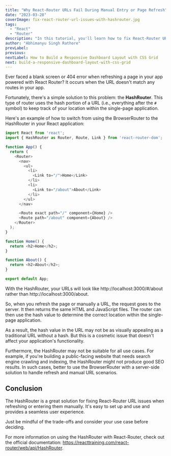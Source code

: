 ```yaml
---
title: "Why React-Router URLs Fail During Manual Entry or Page Refresh"
date: "2023-03-28"
coverImage: fix-react-router-url-issues-with-hashrouter.jpg
tags:
  - "React"
  - "Router"
description: "In this tutorial, you'll learn how to fix React-Router URL refresh issue using HashRouter."
author: "Abhimanyu Singh Rathore"
prevLabel: 
previous: 
nextLabel: How to Build a Responsive Dashboard Layout with CSS Grid
next: build-a-responsive-dashboard-layout-with-css-grid
---
```


Ever faced a blank screen or 404 error when refreshing a page in your app powered with React Router? It occurs when the URL doesn't match any routes in your app.

Fortunately, there's a simple solution to this problem: the **HashRouter**. This type of router uses the hash portion of a URL (i.e., everything after the `#` symbol) to keep track of your location within the single-page application.

Here's an example of how to switch from using the BrowserRouter to the HashRouter in your React application:

```js
import React from 'react';
import { HashRouter as Router, Route, Link } from 'react-router-dom';

function App() {
  return (
    <Router>
      <nav>
        <ul>
          <li>
            <Link to="/">Home</Link>
          </li>
          <li>
            <Link to="/about">About</Link>
          </li>
        </ul>
      </nav>

      <Route exact path="/" component={Home} />
      <Route path="/about" component={About} />
    </Router>
  );
}

function Home() {
  return <h2>Home</h2>;
}

function About() {
  return <h2>About</h2>;
}

export default App;
```

With the HashRouter, your URLs will look like http://localhost:3000/#/about rather than http://localhost:3000/about.

So, when you refresh the page or manually a URL, the request goes to the server. It then returns the same HTML and JavaScript files. The router can then use the hash value to determine the correct location within the single-page application.

As a result, the hash value in the URL may not be as visually appealing as a traditional URL without a hash. But this is a cosmetic issue that doesn't affect your application's functionality.

Furthermore, the HashRouter may not be suitable for all use cases. For example, if you're building a public-facing website that needs search engine crawling and indexing, the HashRouter might not produce good SEO results. In such cases, better to use the BrowserRouter with a server-side solution to handle refresh and manual URL scenarios.

## Conclusion
The HashRouter is a great solution for fixing React-Router URL issues when refreshing or entering them manually. It's easy to set up and use and provides a seamless user experience.

Just be mindful of the trade-offs and consider your use case before deciding.

For more information on using the HashRouter with React-Router, check out the official documentation: https://reacttraining.com/react-router/web/api/HashRouter.
